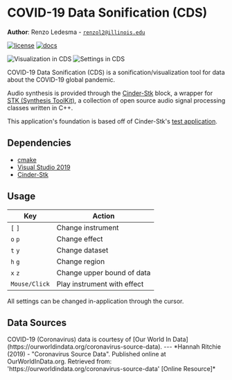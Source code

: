 # COVID-19 Data Sonification (CDS)
**Author**: Renzo Ledesma - [`renzol2@illinois.edu`](mailto:renzol2@illinois.edu)

[![license](https://img.shields.io/badge/license-MIT-green)](LICENSE)
[![docs](https://img.shields.io/badge/docs-yes-brightgreen)](docs/README.md)

![Visualization in CDS](https://i.imgur.com/lTjYK9O.png)
![Settings in CDS](https://i.imgur.com/zMm5urB.png)

COVID-19 Data Sonification (CDS) is a sonification/visualization
 tool for data about the COVID-19 global pandemic.
 
Audio synthesis is provided through the [Cinder-Stk](https://github.com/richardeakin/Cinder-Stk)
block, a wrapper for [STK (Synthesis ToolKit)](https://ccrma.stanford.edu/software/stk/index.html),
 a collection of open source audio signal processing classes written in C++. 

This application's foundation is based off of 
Cinder-Stk's [test application](https://github.com/richardeakin/Cinder-Stk/blob/master/samples/StkTest/src/StkTestApp.cpp).

<h2>Dependencies</h2>

- [cmake](https://cmake.org/)
- [Visual Studio 2019](https://visualstudio.microsoft.com/visual-cpp-build-tools/)
- [Cinder-Stk](https://github.com/richardeakin/Cinder-Stk)

<h2>Usage</h2>

| Key           | Action                       |
|---------------|------------------------------|
| `[` `]`       | Change instrument            |
| `o` `p`       | Change effect                |
| `t` `y`       | Change dataset               |
| `h` `g`       | Change region                |
| `x` `z`       | Change upper bound of data   |
| `Mouse/Click` | Play instrument with effect  |

All settings can be changed in-application through the cursor.

<h2>Data Sources</h2>
COVID-19 (Coronavirus) data is courtesy of 
[Our World In Data](https://ourworldindata.org/coronavirus-source-data).
---
*Hannah Ritchie (2019) - "Coronavirus Source Data". 
Published online at OurWorldInData.org. Retrieved from: 'https://ourworldindata.org/coronavirus-source-data' [Online Resource]*

